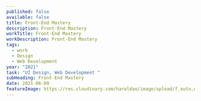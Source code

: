 ```yaml
---
published: false
available: false
title: Front-End Mastery
description: Front-End Mastery
workTitle: Front-End Mastery
workDescription: Front-End Mastery
tags:
  - work
  - Design
  - Web Development
year: "2021"
task: "UI Design, Web Development "
subHeading: Front-End Mastery
date: 2021-06-09
featureImage: https://res.cloudinary.com/haroldao/image/upload/f_auto,q_auto/v1623248631/Coming_Soon_kzev2y.webp
---
```

